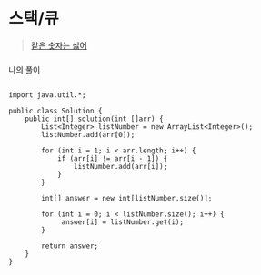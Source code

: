 # 스택/큐
>[같은 숫자는 싫어](https://school.programmers.co.kr/learn/courses/30/lessons/59034) 
###
나의 풀이
```

import java.util.*;

public class Solution {
    public int[] solution(int []arr) {
        List<Integer> listNumber = new ArrayList<Integer>();
        listNumber.add(arr[0]);

        for (int i = 1; i < arr.length; i++) {
            if (arr[i] != arr[i - 1]) {
                listNumber.add(arr[i]);
            }
        }

        int[] answer = new int[listNumber.size()];

        for (int i = 0; i < listNumber.size(); i++) {
             answer[i] = listNumber.get(i);        
        }
    
        return answer;
    }
}
```